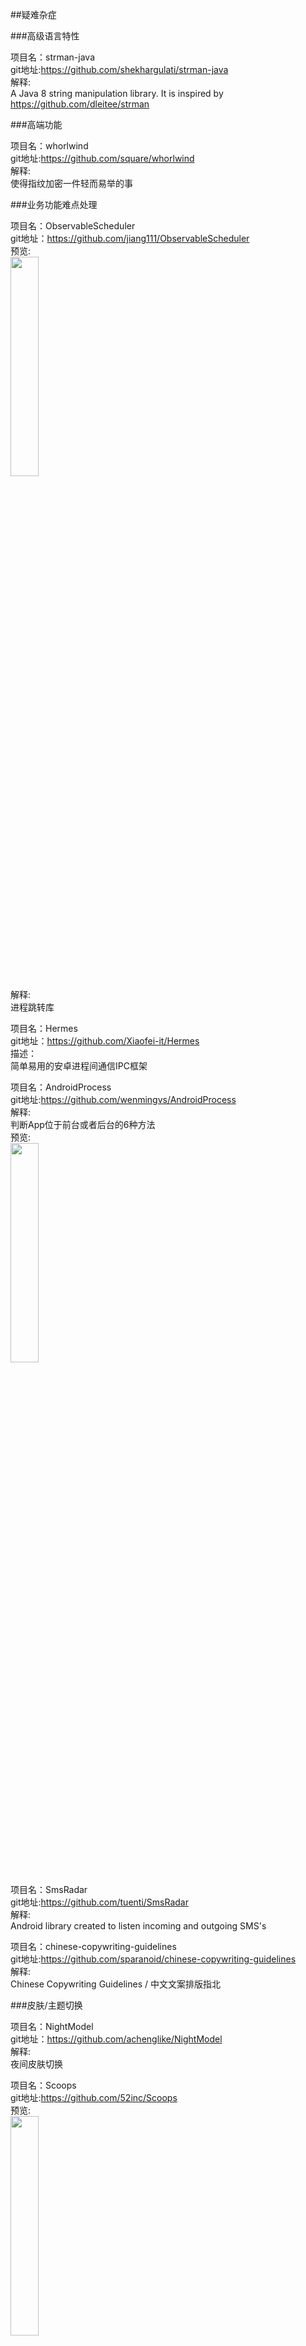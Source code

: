 ##疑难杂症<br>


###高级语言特性<br>

项目名：strman-java<br>
git地址:https://github.com/shekhargulati/strman-java<br>
解释:<br>
A Java 8 string manipulation library. It is inspired by https://github.com/dleitee/strman<br>



###高端功能<br>


项目名：whorlwind<br>
git地址:https://github.com/square/whorlwind<br>
解释:<br>
使得指纹加密一件轻而易举的事<br>

###业务功能难点处理<br>


项目名：ObservableScheduler<br>
git地址：https://github.com/jiang111/ObservableScheduler<br>
预览:<br>
<img src="https://raw.githubusercontent.com/jiang111/ObservableScheduler/master/art/art.gif" width="30%"/><br>
解释:<br>
进程跳转库<br>

项目名：Hermes<br>
git地址：https://github.com/Xiaofei-it/Hermes<br>
描述：<br>
简单易用的安卓进程间通信IPC框架<br>

项目名：AndroidProcess<br>
git地址:https://github.com/wenmingvs/AndroidProcess<br>
解释:<br>
判断App位于前台或者后台的6种方法<br>
预览:<br>
<img src="https://camo.githubusercontent.com/2705119469f3409a439def08f47de8a3c81169ce/687474703a2f2f7777322e73696e61696d672e636e2f6c617267652f36393163633135316777316630397a34677a33356d6732306263306830316b782e676966" width="30%"/><br>

项目名：SmsRadar<br>
git地址:https://github.com/tuenti/SmsRadar<br>
解释:<br>
Android library created to listen incoming and outgoing SMS's<br>

项目名：chinese-copywriting-guidelines<br>
git地址:https://github.com/sparanoid/chinese-copywriting-guidelines<br>
解释:<br>
Chinese Copywriting Guidelines / 中文文案排版指北<br>




###皮肤/主题切换<br>



项目名：NightModel<br>
git地址：https://github.com/achenglike/NightModel<br>
解释:<br>
夜间皮肤切换<br>

项目名：Scoops<br>
git地址:https://github.com/52inc/Scoops<br>
预览:<br>
<img src="https://camo.githubusercontent.com/3f81a7703d390d3546c4c8ecc366c8e89221f3e6/687474703a2f2f692e696d6775722e636f6d2f5750546a5955502e676966" width="30%"/><br>



###发布/打包/统计<br>



项目名：AppUninstall<br>
git地址:https://github.com/venshine/AppUninstall<br>
解释:<br>
Android App监听自身卸载，反馈统计<br>

项目名：Android-Easy-MultiDex<br>
git地址:https://github.com/TangXiaoLv/Android-Easy-MultiDex<br>
解释:<br>
Android，multidex，splitdex，分包插件<br>
预览:<br>
<img src="https://github.com/TangXiaoLv/Android-Easy-MultiDex/raw/master/png/3.png" width="30%"/><br>

项目名：AndFix<br>
git地址：https://github.com/alibaba/AndFix<br>
解释:<br>
AndFix is a library that offer hot-fix for Android App.<br>


###Android 6.0授权问题<br>


项目名：PermissionUtils<br>
git地址：https://github.com/rebus007/PermissionUtils<br>
描述：<br>
Check marshmallow permission easily https://rebus007.github.io/PermissionUtils/<br>

项目名：PermissionHelper<br>
git地址：https://github.com/k0shk0sh/PermissionHelper<br>
解释:<br>
Android Library to help you with your runtime Permissions<br>
预览:<br>
<img src="https://camo.githubusercontent.com/acdedd12c3dcef45a80dc62f6632d50a0536468b/68747470733a2f2f7261772e6769746875622e636f6d2f6b3073686b3073682f5065726d697373696f6e48656c7065722f6d61737465722f6172742f6e65787573362e6a7067" width="30%"/><br>


###Rx相关<br>

项目名：RxBus<br>
git地址：https://github.com/AndroidKnife/RxBus<br>
解释:<br>
Event Bus By RxJava.<br>





